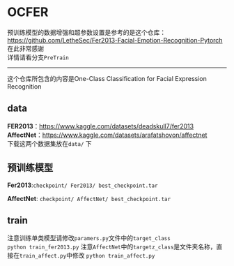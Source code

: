 # OCFER

预训练模型的数据增强和超参数设置是参考的是这个仓库：https://github.com/LetheSec/Fer2013-Facial-Emotion-Recognition-Pytorch <br>
在此非常感谢<br>
详情请看分支`PreTrain`
***
这个仓库所包含的内容是One-Class Classification for Facial Expression Recognition<br>
## data
**FER2013**：https://www.kaggle.com/datasets/deadskull7/fer2013<br>
**AffectNet**：https://www.kaggle.com/datasets/arafatshovon/affectnet<br>
下载这两个数据集放在`data/`
下<br>

## 预训练模型
**Fer2013**:`checkpoint/
              Fer2013/
              best_checkpoint.tar`<br>

**AffectNet**: `checkpoint/
                 AffectNet/
                  best_checkpoint.tar`<br>
## train
注意训练单类模型请修改`paramers.py`文件中的`target_class`<br>
`python train_fer2013.py`
注意`AffectNet`中的`targetz_class`是文件夹名称，直接在`train_affect.py`中修改
`python train_affect.py`
